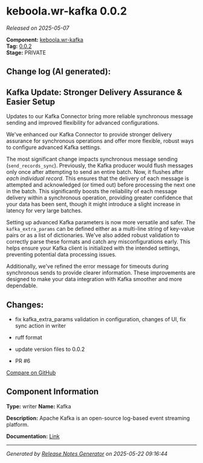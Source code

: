 #  keboola.wr-kafka 0.0.2

_Released on 2025-05-07_

**Component:** [keboola.wr-kafka](https://github.com/keboola/component-kafka)  
**Tag:** [0.0.2](https://github.com/keboola/component-kafka/releases/tag/0.0.2)  
**Stage:** PRIVATE


## Change log (AI generated):
## Kafka Update: Stronger Delivery Assurance & Easier Setup
Updates to our Kafka Connector bring more reliable synchronous message sending and improved flexibility for advanced configurations.

We've enhanced our Kafka Connector to provide stronger delivery assurance for synchronous operations and offer more flexible, robust ways to configure advanced Kafka settings.

The most significant change impacts synchronous message sending (`send_records_sync`). Previously, the Kafka producer would flush messages only once after attempting to send an entire batch. Now, it flushes after *each individual record*. This ensures that the delivery of each message is attempted and acknowledged (or timed out) before processing the next one in the batch. This significantly boosts the reliability of each message delivery within a synchronous operation, providing greater confidence that your data has been sent, though it might introduce a slight increase in latency for very large batches.

Setting up advanced Kafka parameters is now more versatile and safer. The `kafka_extra_params` can be defined either as a multi-line string of key-value pairs or as a list of dictionaries. We've also added robust validation to correctly parse these formats and catch any misconfigurations early. This helps ensure your Kafka client is initialized with the intended settings, preventing potential data processing issues.

Additionally, we've refined the error message for timeouts during synchronous sends to provide clearer information. These improvements are designed to make your data integration with Kafka smoother and more dependable.



## Changes:



- fix kafka_extra_params validation in configuration, changes of UI, fix sync action in writer 




- ruff format 




- update version files to 0.0.2 




- PR #6 



[Compare on GitHub](https://github.com/keboola/component-kafka/compare/0.0.1...0.0.2)



## Component Information
**Type:** writer
**Name:** Kafka

**Description:** Apache Kafka is an open-source log-based event streaming platform.


**Documentation:** [Link](https://github.com/keboola/component-kafka/blob/master/components/wr-kafka/README.md)



---
_Generated by [Release Notes Generator](https://github.com/keboola/release-notes-generator)
on 2025-05-22 09:16:44_